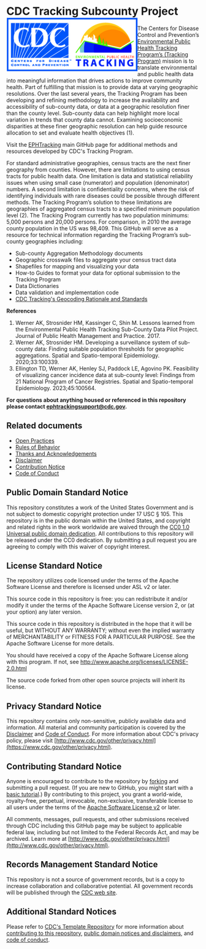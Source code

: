 # CDC Tracking Subcounty Project <img src="CDC_Tracking_Combined.jpg" align="left" height=140/>

  The Centers for Disease Control and Prevention’s  [Environmental Public Health Tracking Program’s (Tracking Program)](https://ephtracking.cdc.gov/) mission is to translate environmental and public health data into meaningful information that drives actions to improve community health. Part of fulfilling that mission is to provide data at varying geographic resolutions. Over the last several years, the Tracking Program has been developing and refining methodology to increase the availability and accessibility of sub-county data, or data at a geographic resolution finer than the county level. Sub-county data can help highlight more local variation in trends that county data cannot. Examining socioeconomic disparities at these finer geographic resolution can help guide resource allocation to set and evaluate health objectives (1).

Visit the [EPHTracking](https://github.com/CDCgov/EPHTracking) main GitHub page for additional methods and resources developed by CDC's Tracking Program. 
	 
   For standard administrative geographies, census tracts are the next finer geography from counties. However, there are limitations to using census tracts for public health data. One limitation is data and statistical reliability issues when using small case (numerator) and population (denominator) numbers. A second limitation is confidentiality concerns, where the risk of identifying individuals with rare diseases could be possible through different methods. The Tracking Program’s solution to these limitations are geographies of aggregated census tracts to a specified minimum population level (2). The Tracking Program currently has two population minimums: 5,000 persons and 20,000 persons. For comparison, in 2010 the average county population in the US was 98,409. This GitHub will serve as a resource for technical information regarding the Tracking Program’s sub-county geographies including:
* 	Sub-county Aggregation Methodology documents
* 	Geographic crosswalk files to aggregate your census tract data
* 	Shapefiles for mapping and visualizing your data
* 	How-to Guides to format your data for optional submission to the Tracking Program
* 	Data Dictionaries
* 	Data validation and implementation code
* 	[CDC Tracking's Geocoding Rationale and Standards](https://github.com/CDCgov/EPHTracking/tree/master/Workgroup%20Projects/Guidance%20Documents)

**References**
1.	Werner AK, Strosnider HM, Kassinger C, Shin M. Lessons learned from the Environmental Public Health Tracking Sub-County Data Pilot Project. Journal of Public Health Management and Practice. 2017.
2.	Werner AK, Strosnider HM. Developing a surveillance system of sub-county data: Finding suitable population thresholds for geographic aggregations. Spatial and Spatio-temporal Epidemiology. 2020;33:100339.
3.	Ellington TD, Werner AK, Henley SJ, Paddock LE, Agovino PK. Feasibility of visualizing cancer incidence data at sub-county level: Findings from 21 National Program of Cancer Registries. Spatial and Spatio-temporal Epidemiology. 2023;45:100564.

**For questions about anything housed or referenced in this repository please contact ephtrackingsupport@cdc.gov.**

## Related documents

* [Open Practices](open_practices.md)
* [Rules of Behavior](rules_of_behavior.md)
* [Thanks and Acknowledgements](thanks.md)
* [Disclaimer](DISCLAIMER.md)
* [Contribution Notice](CONTRIBUTING.md)
* [Code of Conduct](code-of-conduct.md)


## Public Domain Standard Notice
This repository constitutes a work of the United States Government and is not
subject to domestic copyright protection under 17 USC § 105. This repository is in
the public domain within the United States, and copyright and related rights in
the work worldwide are waived through the [CC0 1.0 Universal public domain dedication](https://creativecommons.org/publicdomain/zero/1.0/).
All contributions to this repository will be released under the CC0 dedication. By
submitting a pull request you are agreeing to comply with this waiver of
copyright interest.

## License Standard Notice
The repository utilizes code licensed under the terms of the Apache Software
License and therefore is licensed under ASL v2 or later.

This source code in this repository is free: you can redistribute it and/or modify it under
the terms of the Apache Software License version 2, or (at your option) any
later version.

This source code in this repository is distributed in the hope that it will be useful, but WITHOUT ANY
WARRANTY; without even the implied warranty of MERCHANTABILITY or FITNESS FOR A
PARTICULAR PURPOSE. See the Apache Software License for more details.

You should have received a copy of the Apache Software License along with this
program. If not, see http://www.apache.org/licenses/LICENSE-2.0.html

The source code forked from other open source projects will inherit its license.

## Privacy Standard Notice
This repository contains only non-sensitive, publicly available data and
information. All material and community participation is covered by the
[Disclaimer](https://github.com/CDCgov/template/blob/master/DISCLAIMER.md)
and [Code of Conduct](https://github.com/CDCgov/template/blob/master/code-of-conduct.md).
For more information about CDC's privacy policy, please visit [http://www.cdc.gov/other/privacy.html](https://www.cdc.gov/other/privacy.html).

## Contributing Standard Notice
Anyone is encouraged to contribute to the repository by [forking](https://help.github.com/articles/fork-a-repo)
and submitting a pull request. (If you are new to GitHub, you might start with a
[basic tutorial](https://help.github.com/articles/set-up-git).) By contributing
to this project, you grant a world-wide, royalty-free, perpetual, irrevocable,
non-exclusive, transferable license to all users under the terms of the
[Apache Software License v2](http://www.apache.org/licenses/LICENSE-2.0.html) or
later.

All comments, messages, pull requests, and other submissions received through
CDC including this GitHub page may be subject to applicable federal law, including but not limited to the Federal Records Act, and may be archived. Learn more at [http://www.cdc.gov/other/privacy.html](http://www.cdc.gov/other/privacy.html).

## Records Management Standard Notice
This repository is not a source of government records, but is a copy to increase
collaboration and collaborative potential. All government records will be
published through the [CDC web site](http://www.cdc.gov).

## Additional Standard Notices
Please refer to [CDC's Template Repository](https://github.com/CDCgov/template)
for more information about [contributing to this repository](https://github.com/CDCgov/template/blob/master/CONTRIBUTING.md),
[public domain notices and disclaimers](https://github.com/CDCgov/template/blob/master/DISCLAIMER.md),
and [code of conduct](https://github.com/CDCgov/template/blob/master/code-of-conduct.md).
